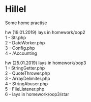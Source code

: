 # Hillel
Some home practise

hw (19.01.2019) lays in homework/oop2 <br>
1 - Str.php <br>
2 - DateWorker.php <br>
3 - Config.php <br>
4 - /Accounting <br>

hw (25.01.2019) lays in homework/oop3 <br>
1 - StringGetter.php <br>
2 - QuoteThrower.php <br>
3 - ArrayDelimiter.php <br>
4 - StringAbuser.php <br>
5 - FileListener.php <br>
6 - lays in homework/oop3/star
